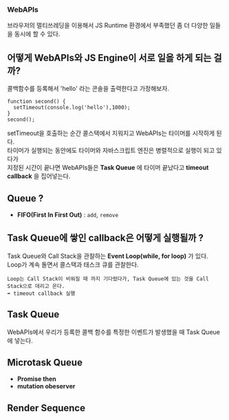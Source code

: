 ### WebAPIs 
브라우저의 멀티쓰레딩을 이용해서 JS Runtime 환경에서 부족했던 좀 더 다양한 일들을 동시에 할 수 있다. 

## 어떻게 WebAPIs와 JS Engine이 서로 일을 하게 되는 걸까?  

콜백함수를 등록해서 'hello' 라는 콘솔을 출력한다고 가정해보자. 
```
function second() {
  setTimeout(console.log('hello'),1000);
}
second();
```
setTimeout을 호출하는 순간 콜스택에서 지워지고 WebAPIs는 타이머를 시작하게 된다.  
타이머가 실행되는 동안에도 타이머와 자바스크립트 엔진은 병렬적으로 실행이 되고 있다가  
지정된 시간이 끝나면 WebAPIs들은 __Task Queue__ 에 타이머 끝났다고 __timeout callback__ 을 집어넣는다.  

## Queue ?
- __FIFO(First In First Out)__ : `add`, `remove` 

## Task Queue에 쌓인 callback은 어떻게 실행될까 ?

Task Queue와 Call Stack을 관찰하는 __Event Loop(while, for loop)__ 가 있다.  
Loop가 계속 돌면서 콜스택과 태스크 큐를 관찰한다.  
```
Loop는 Call Stack이 비워질 때 까지 기다렸다가, Task Queue에 있는 것을 Call Stack으로 데리고 온다.  
➡️ timeout callback 실행
```

## Task Queue

WebAPIs에서 우리가 등록한 콜백 함수를 특정한 이벤트가 발생했을 때 Task Queue에 넣는다. 

## Microtask Queue

- __Promise then__  
- __mutation obeserver__  

## Render Sequence
